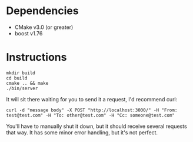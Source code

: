 # Dependencies

- CMake v3.0 (or greater)
- boost v1.76

# Instructions

```
mkdir build
cd build
cmake .. && make
./bin/server
```

It will sit there waiting for you to send it a request, I'd recommend curl:

```
curl -d "message body" -X POST "http://localhost:3000/" -H "From: test@test.com" -H "To: other@test.com" -H "Cc: someone@test.com"
```

You'll have to manually shut it down, but it should receive several requests that way.
It has some minor error handling, but it's not perfect.
